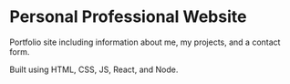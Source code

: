 # Personal Professional Website

Portfolio site including information about me, my projects, and a contact form.

Built using HTML, CSS, JS, React, and Node.
